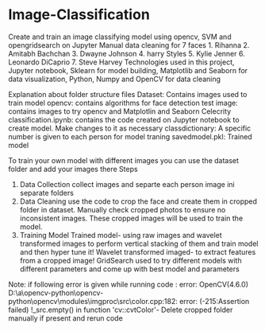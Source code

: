 # Image-Classification
 Create and train an image classifying model using opencv, SVM and opengridsearch on Jupyter
Manual data cleaning for 7 faces 
	1. Rihanna
	2. Amitabh Bachchan 
	3. Dwayne Johnson
	4. harry Styles
	5. Kylie Jenner
	6. Leonardo DiCaprio 
 7. Steve Harvey
Technologies used in this project, Jupyter notebook, Sklearn for model building, Matplotlib and Seaborn for data visualization, Python, Numpy and OpenCV for data cleaning

Explanation about folder structure files 
Dataset: Contains images used to train model 
opencv: contains algorithms for face detection
test image: contains images to try opencv and Matplotlin and Seaborn
Celecrity classification.ipynb: contains the code created on Jupyter notebook to create model. Make changes to it as necessary
classdictionary: A specific number is given to each person for model traning 
savedmodel.pkl: Trained model

To train your own model with different images you can use the dataset folder and add your images there
Steps
1. Data Collection
collect images and separte each person image ini separate folders
2. Data Cleaning
use the code to crop the face and create them in cropped folder in dataset. Manually check cropped photos to ensure no inconsistent images. These cropped images will be used to train the model. 
3. Training Model
Trained model- using raw images and wavelet transformed images to perform vertical stacking of them and train model and then hyper tune it!
Wavelet transformed imaged- to extract features from a cropped image!
GridSearch used to try different models with different parameters and come up with best model and parameters

Note: if following error is given while running code : error: OpenCV(4.6.0) D:\a\opencv-python\opencv-python\opencv\modules\imgproc\src\color.cpp:182: error: (-215:Assertion failed) !_src.empty() in function 'cv::cvtColor'- Delete cropped folder manually if present and rerun code









